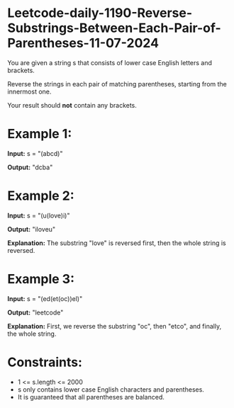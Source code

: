# Leetcode-daily-1190-Reverse-Substrings-Between-Each-Pair-of-Parentheses-11-07-2024
You are given a string s that consists of lower case English letters and brackets.

Reverse the strings in each pair of matching parentheses, starting from the innermost one.

Your result should **not** contain any brackets.

 

# Example 1:

**Input:** s = "(abcd)"

**Output:** "dcba"

# Example 2:

**Input:** s = "(u(love)i)"

**Output:** "iloveu"

**Explanation:** The substring "love" is reversed first, then the whole string is reversed.

# Example 3:

**Input:** s = "(ed(et(oc))el)"

**Output:** "leetcode"

**Explanation:** First, we reverse the substring "oc", then "etco", and finally, the whole string.
 

# Constraints:

- 1 <= s.length <= 2000
- s only contains lower case English characters and parentheses.
- It is guaranteed that all parentheses are balanced.
